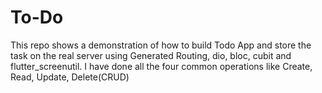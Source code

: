 # To-Do
This repo shows a demonstration of how to build Todo App and store the task on the real server using Generated Routing, dio, bloc, cubit and flutter_screenutil. I have done all the four common operations like Create, Read, Update, Delete(CRUD)
